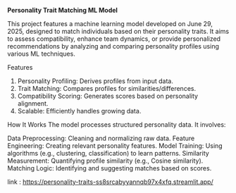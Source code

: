 **Personality Trait Matching ML Model**

This project features a machine learning model developed on June 29, 2025, designed to match individuals based on their personality traits. It aims to assess compatibility, enhance team dynamics, or provide personalized recommendations by analyzing and comparing personality profiles using various ML techniques.

Features

1. Personality Profiling: Derives profiles from input data.
2. Trait Matching: Compares profiles for similarities/differences.
3. Compatibility Scoring: Generates scores based on personality alignment.
4. Scalable: Efficiently handles growing data.

How It Works
The model processes structured personality data. It involves:

Data Preprocessing: Cleaning and normalizing raw data.
Feature Engineering: Creating relevant personality features.
Model Training: Using algorithms (e.g., clustering, classification) to learn patterns.
Similarity Measurement: Quantifying profile similarity (e.g., Cosine similarity).
Matching Logic: Identifying and suggesting matches based on scores.

link : https://personality-traits-ss8srcabyyannqb97x4xfq.streamlit.app/
